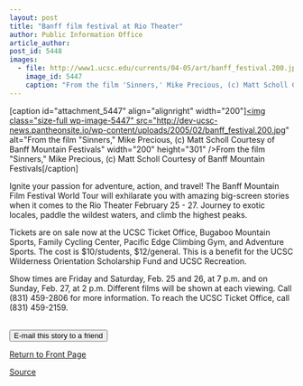 ```yaml
---
layout: post
title: "Banff film festival at Rio Theater"
author: Public Information Office
article_author: 
post_id: 5448
images:
  - file: http://www1.ucsc.edu/currents/04-05/art/banff_festival.200.jpg
    image_id: 5447
    caption: "From the film 'Sinners,' Mike Precious, (c) Matt Scholl Courtesy of Banff Mountain Festivals"
---
```


[caption id="attachment_5447" align="alignright" width="200"]<a href="http://dev-ucsc-news.pantheonsite.io/wp-content/uploads/2005/02/banff_festival.200.jpg"><img class="size-full wp-image-5447" src="http://dev-ucsc-news.pantheonsite.io/wp-content/uploads/2005/02/banff_festival.200.jpg" alt="From the film "Sinners," Mike Precious, (c) Matt Scholl Courtesy of Banff Mountain Festivals" width="200" height="301" /></a>From the film "Sinners," Mike Precious, (c) Matt Scholl Courtesy of Banff Mountain Festivals[/caption]
<a name="content" id="content"></a>
<p>
  Ignite your passion for adventure, action, and travel! The Banff Mountain Film Festival World Tour will exhilarate you with amazing big-screen stories when it comes to the Rio Theater February 25 - 27. Journey to exotic locales, paddle the wildest waters, and climb the highest peaks.
</p>
<p>
  Tickets are on sale now at the UCSC Ticket Office, Bugaboo Mountain Sports, Family Cycling Center, Pacific Edge Climbing Gym, and Adventure Sports. The cost is $10/students, $12/general. This is a benefit for the UCSC Wilderness Orientation Scholarship Fund and UCSC Recreation.
</p>
<p>
  Show times are Friday and Saturday, Feb. 25 and 26, at 7 p.m. and on Sunday, Feb. 27, at 2 p.m. Different films will be shown at each viewing. Call (831) 459-2806 for more information. To reach the UCSC Ticket Office, call (831) 459-2159.<br>
</p><br>
<form>
  <input name="t1" size="-1" type="hidden"><input name="SUBMIT" type="submit" value="E-mail this story to a friend">
</form>
<p>
  <a href="http://currents.ucsc.edu/">Return to Front Page</a>
</p>
<p><a href="http://www1.ucsc.edu/currents/04-05/02-21/brief-banff.2.asp" title="Permalink to brief-banff">Source</a></p>
